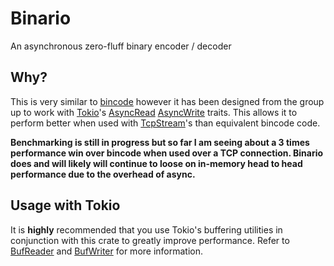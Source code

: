 # Binario

An asynchronous zero-fluff binary encoder / decoder

## Why?

This is very similar to [bincode](https://github.com/bincode-org/bincode) however it has been designed from the group up to work with [Tokio](https://tokio.rs)'s [AsyncRead](https://docs.rs/tokio/latest/tokio/io/trait.AsyncRead.html) [AsyncWrite](https://docs.rs/tokio/latest/tokio/io/trait.AsyncWrite.html) traits. This allows it to perform better when used with [TcpStream](https://docs.rs/tokio/latest/tokio/net/struct.TcpStream.html)'s than equivalent bincode code.

**Benchmarking is still in progress but so far I am seeing about a 3 times performance win over bincode when used over a TCP connection. Binario does and will likely will continue to loose on in-memory head to head performance due to the overhead of async.**

## Usage with Tokio

It is **highly** recommended that you use Tokio's buffering utilities in conjunction with this crate to greatly improve performance. Refer to [BufReader](https://docs.rs/tokio/latest/tokio/io/struct.BufReader.html) and [BufWriter](https://docs.rs/tokio/latest/tokio/io/struct.BufWriter.html) for more information.